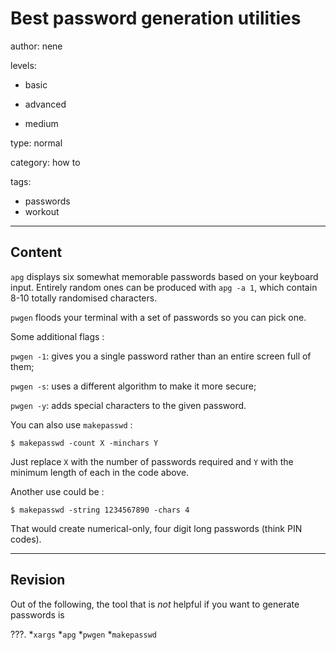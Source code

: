 # Best password generation utilities
author: nene

levels:

  - basic

  - advanced

  - medium

type: normal

category: how to

tags:
  - passwords
  - workout


---
## Content

`apg`  displays six somewhat memorable passwords based on your keyboard input. Entirely random ones can be produced with `apg -a 1`, which contain 8-10 totally randomised characters.

`pwgen` floods your terminal with a set of passwords so you can pick one.

Some additional flags :

`pwgen -1`: gives you a single password rather than an entire screen full of them;

`pwgen -s`: uses a different algorithm to make it more secure;

`pwgen -y`: adds special characters to the given password.

You can also use `makepasswd` : 

```
$ makepasswd -count X -minchars Y
```
Just replace `X` with the number of passwords required and `Y` with the minimum length of each in the code above.

Another use could be : 
```
$ makepasswd -string 1234567890 -chars 4
``` 
That would create numerical-only, four digit long passwords (think PIN codes).

---
## Revision

Out of the following, the tool that is *not* helpful if you want to generate passwords is 

???.
*`xargs`
*`apg`
*`pwgen`
*`makepasswd`